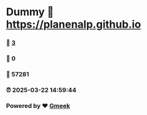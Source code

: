 # Dummy :link: https://planenalp.github.io 
### :page_facing_up: [3](https://planenalp.github.io/tag.html) 
### :speech_balloon: 0 
### :hibiscus: 57281 
### :alarm_clock: 2025-03-22 14:59:44 
### Powered by :heart: [Gmeek](https://github.com/Meekdai/Gmeek)
